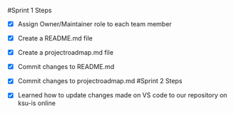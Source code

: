 #Sprint 1 Steps
- [x] Assign Owner/Maintainer role to each team member
- [x] Create a README.md file
- [x] Create a projectroadmap.md file
- [X] Commit changes to README.md
- [X] Commit changes to projectroadmap.md
#Sprint 2 Steps 
-[x] Learned how to update changes made on VS code to our repository on ksu-is online



